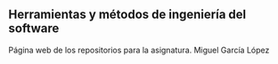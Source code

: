 ## Herramientas y métodos de ingeniería del software
Página web de los repositorios para la asignatura.
Miguel García López
